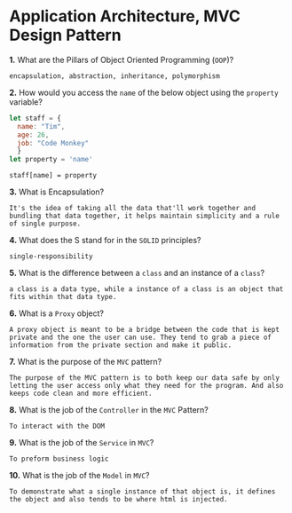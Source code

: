 # Application Architecture, MVC Design Pattern

**1.** What are the Pillars of Object Oriented Programming (`OOP`)?
<!-- enter you answer in the space below -->
```
encapsulation, abstraction, inheritance, polymorphism
```
**2.** How would you access the `name` of the below object using the `property` variable?
```js
let staff = {
  name: "Tim",
  age: 26,
  job: "Code Monkey"
  }
let property = 'name'
```
<!-- enter you answer in the space below -->
```
staff[name] = property 
```
**3.** What is Encapsulation?
<!-- enter you answer in the space below -->
```
It's the idea of taking all the data that'll work together and bundling that data together, it helps maintain simplicity and a rule of single purpose.
```
**4.** What does the S stand for in the `SOLID` principles?
<!-- enter you answer in the space below -->
```
single-responsibility
```
**5.** What is the difference between a `class` and an instance of a `class`?
<!-- enter you answer in the space below -->
```
a class is a data type, while a instance of a class is an object that fits within that data type.  
```
**6.** What is a `Proxy` object?
<!-- enter you answer in the space below -->
```
A proxy object is meant to be a bridge between the code that is kept private and the one the user can use. They tend to grab a piece of information from the private section and make it public. 
```

**7.** What is the purpose of the `MVC` pattern?
<!-- enter you answer in the space below -->
```
The purpose of the MVC pattern is to both keep our data safe by only letting the user access only what they need for the program. And also keeps code clean and more efficient. 
```
**8.** What is the job of the `Controller` in the `MVC` Pattern?
<!-- enter you answer in the space below -->
```
To interact with the DOM
```

**9.** What is the job of the `Service` in `MVC`?
<!-- enter you answer in the space below -->
```
To preform business logic
```
**10.** What is the job of the `Model` in `MVC`?
<!-- enter you answer in the space below -->
```
To demonstrate what a single instance of that object is, it defines the object and also tends to be where html is injected. 
```

